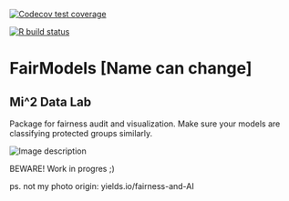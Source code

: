   <!-- badges: start -->
  [![Codecov test coverage](https://codecov.io/gh/jakwisn/FairModels/branch/master/graph/badge.svg)](https://codecov.io/gh/jakwisn/FairModels?branch=master)
  <!-- badges: end -->
  
  <!-- badges: start -->
  [![R build status](https://github.com/jakwisn/FairModels/workflows/R-CMD-check/badge.svg)](https://github.com/jakwisn/FairModels/actions)
  <!-- badges: end -->
  
  

# FairModels [Name can change]
## Mi^2 Data Lab

Package for fairness audit and visualization. Make sure your models are classifying protected groups similarly. 

![Image description](https://uploads.yields.io/a01e2f/bias.png)

BEWARE! Work in progres ;) 



ps. not my photo
origin: yields.io/fairness-and-AI
